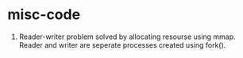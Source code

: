 # misc-code
1. Reader-writer problem solved by allocating resourse using mmap. Reader and writer are seperate processes created using fork().

